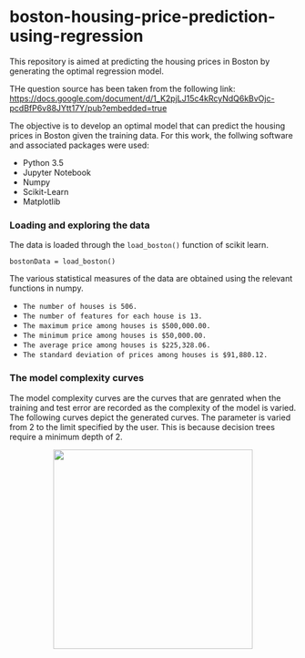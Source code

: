 # boston-housing-price-prediction-using-regression
This repository is aimed at predicting the housing prices in Boston by generating the optimal regression model.

THe question source has been taken from the following link:
https://docs.google.com/document/d/1_K2pjLJ15c4kRcyNdQ6kBvOjc-pcdBfP6v88JYtt17Y/pub?embedded=true

The objective is to develop an optimal model that can predict the housing prices in Boston given the training data. For this work, the follwing software and associated packages were used:
- Python 3.5
- Jupyter Notebook
- Numpy
- Scikit-Learn
- Matplotlib

### Loading and exploring the data

The data is loaded through the `load_boston()` function of scikit learn. 
```
bostonData = load_boston()
```

The various statistical measures of the data are obtained using the relevant functions in numpy. 
- `The number of houses is 506.`
- `The number of features for each house is 13.`
- `The maximum price among houses is $500,000.00.`
- `The minimum price among houses is $50,000.00.`
- `The average price among houses is $225,328.06.`
- `The standard deviation of prices among houses is $91,880.12.`

### The model complexity curves

The model complexity curves are the curves that are genrated when the training and test error are recorded as the complexity of the model is varied. The following curves depict the generated curves. The parameter is varied from 2 to the limit specified by the user. This is because decision trees require a minimum depth of 2. 

<p align="center">
  <img src="E:\Books\Data Structures and Algorithms in Python\github codes\boston data\decisiontreemodelcomplexity.png" width="350"/>
</p>


